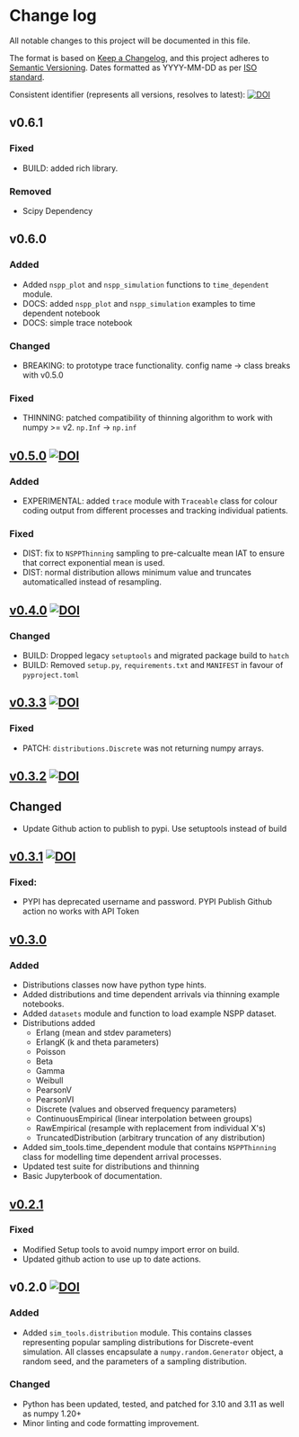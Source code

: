 # Change log

All notable changes to this project will be documented in this file.

The format is based on [Keep a Changelog](https://keepachangelog.com/en/1.1.0/),
and this project adheres to [Semantic Versioning](https://semver.org/spec/v2.0.0.html). Dates formatted as YYYY-MM-DD as per [ISO standard](https://www.iso.org/iso-8601-date-and-time-format.html).

Consistent identifier (represents all versions, resolves to latest): [![DOI](https://zenodo.org/badge/DOI/10.5281/zenodo.4553641.svg)](https://doi.org/10.5281/zenodo.4553641)


## v0.6.1

### Fixed

* BUILD: added rich library. 

### Removed

* Scipy Dependency

## v0.6.0

### Added

* Added `nspp_plot` and `nspp_simulation` functions to `time_dependent` module.
* DOCS: added `nspp_plot` and `nspp_simulation` examples to time dependent notebook
* DOCS: simple trace notebook

### Changed

* BREAKING: to prototype trace functionality. config name -> class breaks with v0.5.0

### Fixed

* THINNING: patched compatibility of thinning algorithm to work with numpy >= v2. `np.Inf` -> `np.inf`

## [v0.5.0](https://github.com/TomMonks/sim-tools/releases/tag/v0.5.0)  [![DOI](https://zenodo.org/badge/DOI/10.5281/zenodo.12204481.svg)](https://doi.org/10.5281/zenodo.12204481)

### Added

* EXPERIMENTAL: added `trace` module with `Traceable` class for colour coding output from different processes and tracking individual patients.

### Fixed

* DIST: fix to `NSPPThinning` sampling to pre-calcualte mean IAT to ensure that correct exponential mean is used.
* DIST: normal distribution allows minimum value and truncates automaticalled instead of resampling.

## [v0.4.0](https://github.com/TomMonks/sim-tools/releases/tag/v0.4.0) [![DOI](https://zenodo.org/badge/DOI/10.5281/zenodo.10987685.svg)](https://doi.org/10.5281/zenodo.10987685)

### Changed

* BUILD: Dropped legacy `setuptools` and migrated package build to `hatch`
* BUILD: Removed `setup.py`, `requirements.txt` and `MANIFEST` in favour of `pyproject.toml`

## [v0.3.3](https://github.com/TomMonks/sim-tools/releases/tag/v0.3.3) [![DOI](https://zenodo.org/badge/DOI/10.5281/zenodo.10629861.svg)](https://doi.org/10.5281/zenodo.10629861)

### Fixed

* PATCH: `distributions.Discrete` was not returning numpy arrays.

## [v0.3.2](https://github.com/TomMonks/sim-tools/releases/tag/v0.3.2) [![DOI](https://zenodo.org/badge/DOI/10.5281/zenodo.10625581.svg)](https://doi.org/10.5281/zenodo.10625581)

## Changed 

* Update Github action to publish to pypi. Use setuptools instead of build

## [v0.3.1](https://github.com/TomMonks/sim-tools/releases/tag/v0.3.1) [![DOI](https://zenodo.org/badge/DOI/10.5281/zenodo.10625470.svg)](https://doi.org/10.5281/zenodo.10625470)

### Fixed:

* PYPI has deprecated username and password. PYPI Publish Github action no works with API Token

## [v0.3.0](https://github.com/TomMonks/sim-tools/releases/tag/v0.3.0)

### Added

* Distributions classes now have python type hints.
* Added distributions and time dependent arrivals via thinning example notebooks.
* Added `datasets` module and function to load example NSPP dataset.
* Distributions added
    * Erlang (mean and stdev parameters)
    * ErlangK (k and theta parameters)
    * Poisson
    * Beta
    * Gamma
    * Weibull
    * PearsonV
    * PearsonVI
    * Discrete (values and observed frequency parameters)
    * ContinuousEmpirical (linear interpolation between groups)
    * RawEmpirical (resample with replacement from individual X's)
    * TruncatedDistribution (arbitrary truncation of any distribution)
* Added sim_tools.time_dependent module that contains `NSPPThinning` class for modelling time dependent arrival processes.
* Updated test suite for distributions and thinning
* Basic Jupyterbook of documentation.

## [v0.2.1](https://github.com/TomMonks/sim-tools/releases/tag/v0.2.1)

### Fixed

* Modified Setup tools to avoid numpy import error on build.
* Updated github action to use up to date actions.

## v0.2.0 [![DOI](https://zenodo.org/badge/DOI/10.5281/zenodo.10201726.svg)](https://doi.org/10.5281/zenodo.10201726)

### Added

* Added `sim_tools.distribution` module.  This contains classes representing popular sampling distributions for Discrete-event simulation. All classes encapsulate a `numpy.random.Generator` object, a random seed, and the parameters of a sampling distribution.  

### Changed

* Python has been updated, tested, and patched for 3.10 and 3.11 as well as numpy 1.20+
* Minor linting and code formatting improvement.